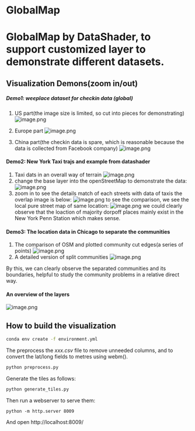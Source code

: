 
# GlobalMap
GlobalMap by DataShader, to support customized layer to demonstrate different datasets.
=======

## Visualization Demons(zoom in/out)
##### Demo1: weeplace dataset for checkin data (global) 
1. US part(the image size is limited, so cut into pieces for demonstrating)
![image.png](http://tva1.sinaimg.cn/large/0081frzVly1h49wto7t0hj30ge085ah3.jpg)  

2. Europe part
![image.png](http://tva1.sinaimg.cn/large/0081frzVly1h49ww2t5rvj30h40augth.jpg)  

3. China part(the checkin data is spare, which is reasonable because the data is collected from Facebook company)
![image.png](http://tva1.sinaimg.cn/large/0081frzVly1h49wzg5u7dj30h40b3jxn.jpg)  


#### Demo2: New York Taxi trajs and example from datashader
1. Taxi dats in an overall way of terrain
![image.png](http://tva1.sinaimg.cn/large/0081frzVly1h49x876d3uj30qg0nee81.jpg)
2. change the base layer into the openStreetMap to demonstrate the data:
![image.png](http://tva1.sinaimg.cn/large/0081frzVly1h49x94d96wj30pa0mlhdt.jpg)
3. zoom in to see the details match of each streets with data of taxis
 the overlap image is below:
 ![image.png](http://tva1.sinaimg.cn/large/0081frzVly1h49xag1oacj310q0p6npe.jpg)
 to see the comparison, we see the local pure street map of same location:
 ![image.png](http://tva1.sinaimg.cn/large/0081frzVly1h49xd8k07pj310q0p6e81.jpg)
we could clearly observe that the loaction of majority dorpoff places mainly exist in the New York Penn Station
which makes sense.
#### Demo3: The location data in Chicago to separate the communities
1. The comparison of OSM and plotted community cut edges(a series of points)
![image.png](http://tva1.sinaimg.cn/large/0081frzVly1h49xjyoldmj30p60f319y.jpg)
2. A detailed version of split communities
![image.png](http://tva1.sinaimg.cn/large/0081frzVly1h49xkzm3w5j30ug0kpkjl.jpg)

By this, we can clearly observe the separated communities and its boundaries, helpful to study the 
community problems in a relative direct way.

#### An overview of the layers
![image.png](http://tva1.sinaimg.cn/large/0081frzVly1h49x28xzktj31hc0qi4qp.jpg)

## How to build the visualization

```bash
conda env create -f environment.yml
```

The preprocess the _xxx.csv_ file to remove unneeded columns, and to convert the lat/long fields to metres using webm().

```bash
python preprocess.py
```

Generate the tiles as follows:

```bash
python generate_tiles.py
```

Then run a webserver to serve them:

```
python -m http.server 8009
```

And open http://localhost:8009/